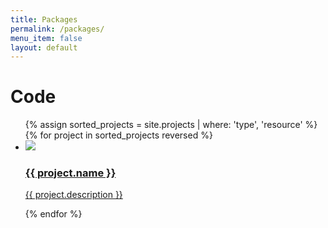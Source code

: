 ```yaml
---
title: Packages
permalink: /packages/
menu_item: false
layout: default
---
```


# Code

<div class="home-series">
    <ul>
        {% assign sorted_projects = site.projects | where: 'type', 'resource' %}
        {% for project in sorted_projects reversed %}
        <li>
            <a href="{{ project.link }}">
                <span class="icon"><img src="/assets/img/projects/{{ project.image }}"></span>
                <h3 color="#3070B6">{{ project.name }}</h3>
				<p>{{ project.description }}</p>
            </a>
        </li>
		{% endfor %}
    </ul>
</div>
